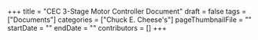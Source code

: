 +++
title = "CEC 3-Stage Motor Controller Document"
draft = false
tags = ["Documents"]
categories = ["Chuck E. Cheese's"]
pageThumbnailFile = ""
startDate = ""
endDate = ""
contributors = []
+++
